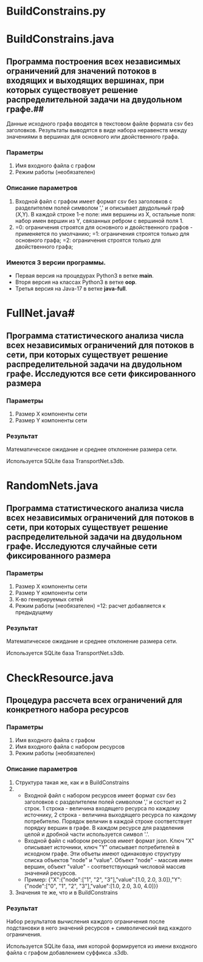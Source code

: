 # BuildConstrains.py #
# BuildConstrains.java #

## Программа построения всех независимых ограничений для значений потоков в входящих и выходящих вершинах, при которых существовует решение  распределительной задачи на двудольном графе.##

Данные исходного графа вводятся в текстовом файле формата csv без заголовков.
Результаты выводятся в виде набора неравенств между значениями в вершинах для основного или двойственного графа.

### Параметры ##
1. Имя входного файла с графом
2. Режим работы (необязателен)

### Описание параметров ###
1. Входной файл с графом имеет формат csv без заголовков с разделителем полей символом ',' и описывает двудольный граф (X,Y).
   В каждой строке 
	1-е поле: имя вершины из X, 
	остальные поля: набор имен вершин из Y, связанных ребром с вершиной поля 1. 
2. =0: ограничения строятся для основного и двойственного графов - применяется по умолчанию;
   =1: ограничения строятся только для основного графа;
   =2: ограничения строятся только для двойственного графа;


### Имеются 3 версии программы.
- Первая версия на процедурах Python3 в ветке **main**.
- Вторя версия на классах Python3 в ветке **oop**.
- Третья версия на Java-17 в ветке **java-full**.


# FullNet.java#

## Программа статистического анализа числа всех независимых ограничений для потоков в сети, при которых существует решение  распределительной задачи на двудольном графе. Исследуются все сети фиксированного размера ##

### Параметры ###
1. Размер X компоненты сети
2. Размер Y компоненты сети

### Результат ###
Математическое ожидание и среднее отклонение размера сети.
   
Используется SQLite база TransportNet.s3db.


# RandomNets.java #

## Программа статистического анализа числа всех независимых ограничений для потоков в сети, при которых существует решение  распределительной задачи на двудольном графе. Исследуются случайные сети фиксированного размера ##

### Параметры ###
1. Размер X компоненты сети
2. Размер Y компоненты сети
3. К-во генерируемых сетей
4. Режим работы (необязателен) =12: расчет добавляется к предыдущему 

### Результат ###
Математическое ожидание и среднее отклонение размера сети.
   
Используется SQLite база TransportNet.s3db.


# CheckResource.java #

## Процедура рассчета всех ограничений для конкретного набора ресурсов ##

### Параметры ###
1. Имя входного файла с графом 
2. Имя входного файла с набором ресурсов
3. Режим работы (необязателен)

### Описание параметров ###
1. Структура такая же, как и в BuildConstrains
2.
    * Входной файл с набором ресурсов имеет формат csv без заголовков с разделителем полей символом ',' и состоит из 2 строк. 1 строка - величина входящего ресурса по каждому источнику, 2 строка - величина выходящего ресурса по каждому потребителю. Порядок величин в каждой строке соответствует порядку вершин в графе. В каждом ресурсе для разделения целой и дробной части используется символ '.'. 
    * Входной файл с набором ресурсов имеет формат json. Ключ "X" описывает источники, ключ "Y" описывает потребителей в исходном графе. Эти объеты имеют одинаковую структуру списка объектов "node" и "value". Объект "node" - массив имен вершин, объект "value" - соответствующий числовой массив значений ресурсов.
    * Пример:
{"X":{"node":["1", "2", "3"],"value":[1.0, 2.0, 3.0]},"Y":{"node":["0", "1", "2", "3"],"value":[1.0, 2.0, 3.0, 4.0]}} 
3. Значения те же, что и в BuildConstrains

### Результат ###
Набор результатов вычисления каждого ограничения после подстановки в него значений ресурсов + символический вид каждого ограничения.
   
Используется SQLite база, имя которой формируется из имени входного файла с графом добавлением суффикса .s3db.
